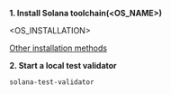**1. Install Solana toolchain(<OS_NAME>)**

<OS_INSTALLATION>

[Other installation methods](https://docs.solana.com/cli/install-solana-cli-tools)

**2. Start a local test validator**

```sh
solana-test-validator
```
